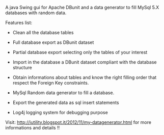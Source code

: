 A java Swing gui for Apache DBunit and a data generator to fill MySql 5.X databases with random data.

Features list:

- Clean all the database tables

- Full database export as DBunit dataset

- Partial database export selecting only the tables of your interest

- Import in the database a DBunit dataset compliant with the database structure

- Obtain informations about tables and know the right filling order that respect the Foreign Key constraints.

- MySql Random data generator to fill a database.

- Export the generated data as sql insert statements

- Log4j logging system for debugging purpose

Visit: http://iutility.blogspot.it/2012/11/my-datagenerator.html for more informations and details !! 
